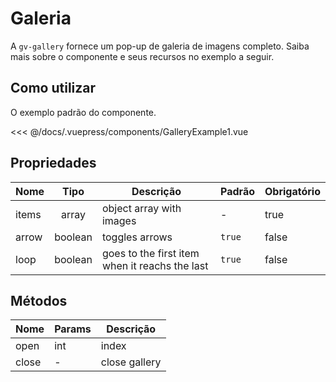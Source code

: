 # Galeria

A `gv-gallery` fornece um pop-up de galeria de imagens completo. Saiba mais sobre o componente e seus recursos no exemplo a seguir.

## Como utilizar

O exemplo padrão do componente.

<gallery-example-1 />

<<< @/docs/.vuepress/components/GalleryExample1.vue

## Propriedades

| Nome  |  Tipo   | Descrição                                      | Padrão | Obrigatório |
| ----- | :-----: | ---------------------------------------------- | ------ | ----------- |
| items |  array  | object array with images                       | -      | true        |
| arrow | boolean | toggles arrows                                 | `true` | false       |
| loop  | boolean | goes to the first item when it reachs the last | `true` | false       |

## Métodos

| Nome  | Params | Descrição     |
| ----- | ------ | ------------- |
| open  | int    | index         |
| close | -      | close gallery |
